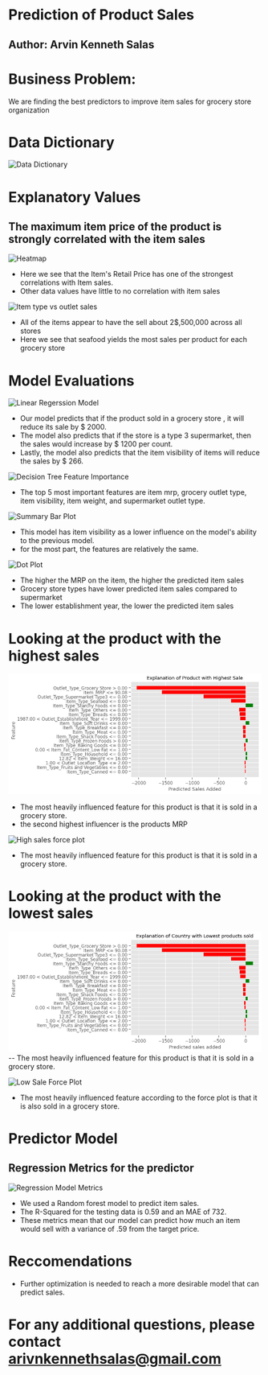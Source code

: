 # Prediction of Product Sales
## Author: Arvin Kenneth Salas
# Business Problem:
We are finding the best predictors to improve item sales for grocery store organization
# Data Dictionary
![Data Dictionary](https://github.com/aksalas/Prediction-of-Product-Sales/assets/95392861/0576e26e-9a26-4573-a173-6238514939df)
# Explanatory Values
## The maximum item price of the product is strongly correlated with the item sales

![Heatmap](https://github.com/aksalas/Prediction-of-Product-Sales/assets/95392861/aa49e07a-dca4-4e81-809b-a080f38f4420)
- Here we see that the Item's Retail Price has one of the strongest correlations with Item sales.
- Other data values have little to no correlation with item sales

![Item type vs outlet sales](https://github.com/aksalas/Prediction-of-Product-Sales/assets/95392861/b16b0f97-410f-4121-94b4-26ab8760ae77)
- All of the items appear to have the sell about 2$,500,000 across all stores
- Here we see that seafood yields the most sales per product for each grocery store

# Model Evaluations
![Linear Regerssion Model](https://github.com/aksalas/Prediction-of-Product-Sales/assets/95392861/621106fb-bd35-497c-b993-a199716f78b4)
- Our model predicts that if the product sold in a grocery store , it will reduce its sale by $ 2000.
- The model also predicts that if the store is a type 3 supermarket, then the sales would increase by $ 1200 per count.
- Lastly, the model also predicts that the item visibility of items will reduce the sales by $ 266.

![Decision Tree Feature Importance](https://github.com/aksalas/Prediction-of-Product-Sales/assets/95392861/5aca3074-14ff-4bab-885e-81ea62c63f41)
- The top 5 most important features are item mrp, grocery outlet type, item visibility, item weight, and supermarket outlet type.

![Summary Bar Plot](https://github.com/aksalas/Prediction-of-Product-Sales/assets/95392861/c70459b7-8546-40f5-a3ca-321eeb598ca3)
- This model has item visibility as a lower influence on the model's ability to the previous model.
- for the most part, the features are relatively the same.

![Dot Plot](https://github.com/aksalas/Prediction-of-Product-Sales/assets/95392861/f6a64b8f-7c82-4f1a-b711-b00516bd01ad)
- The higher the MRP on the item, the higher the predicted item sales
- Grocery store types have lower predicted item sales compared to supermarket
- The lower establishment year, the lower the predicted item sales

# Looking at the product with the highest sales

![High Sale](https://github.com/aksalas/Prediction-of-Product-Sales/blob/main/high_sale_explanation.png)
- The most heavily influenced feature for this product is that it is sold in a grocery store.
- the second highest influencer is the products MRP

![High sales force plot](https://github.com/aksalas/Prediction-of-Product-Sales/assets/95392861/4017d066-057b-452c-ab74-646e2599b9c3)
- The most heavily influenced feature for this product is that it is sold in a grocery store.

# Looking at the product with the lowest sales
![Low Sale](https://github.com/aksalas/Prediction-of-Product-Sales/blob/main/low_sale_lime_explanation.png)
-- The most heavily influenced feature for this product is that it is sold in a grocery store.

![Low Sale Force Plot](https://github.com/aksalas/Prediction-of-Product-Sales/assets/95392861/66cb5817-a3c6-4289-850f-00a82089c6c3)
- The most heavily influenced feature according to the force plot is that it is also sold in a grocery store.


# Predictor Model
## Regression Metrics for the predictor
![Regression Model Metrics](https://github.com/aksalas/Prediction-of-Product-Sales/assets/95392861/9f06858f-d83b-4dd7-9be3-893fbc1f3c5e)
- We used a Random forest model to predict item sales.
- The R-Squared for the testing data is 0.59 and an MAE of 732.
- These metrics mean that our model can predict how much an item would sell with a variance of .59 from the target price.
# Reccomendations
- Further optimization is needed to reach a more desirable model that can predict sales.
# For any additional questions, please contact arivnkennethsalas@gmail.com
